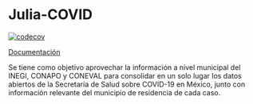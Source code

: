# Julia-COVID
[![codecov](https://codecov.io/gh/mucinoab/Covid/branch/master/graph/badge.svg?token=3aik50X26D)](https://codecov.io/gh/mucinoab/Covid)

[Documentación](https://mucinoab.github.io/Covid/dev/)

Se tiene como objetivo aprovechar la información a nivel municipal del INEGI, CONAPO y CONEVAL para consolidar en un solo lugar los datos abiertos de la Secretaría de Salud sobre COVID-19 en México, junto con información relevante del municipio de residencia de cada caso.
